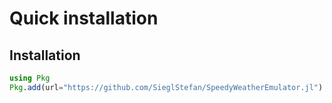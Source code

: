 # Quick installation

## Installation

```julia
using Pkg
Pkg.add(url="https://github.com/SieglStefan/SpeedyWeatherEmulator.jl")
